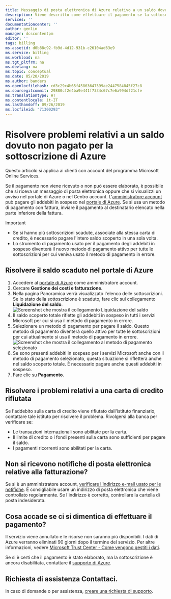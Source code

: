 ```yaml
---
title: Messaggio di posta elettronica di Azure relativo a un saldo dovuto non pagato | Microsoft Docs
description: Viene descritto come effettuare il pagamento se la sottoscrizione di Azure presenta un saldo dovuto non pagato
services: ''
documentationcenter: ''
author: genlin
manager: dcscontentpm
editor: ''
tags: billing
ms.assetid: d0b88c92-fb9d-4d12-931b-c26104ad63e9
ms.service: billing
ms.workload: na
ms.tgt_pltfrm: na
ms.devlang: na
ms.topic: conceptual
ms.date: 05/20/2019
ms.author: banders
ms.openlocfilehash: cd3c29c4b65f45863647599ae2447584845f27c8
ms.sourcegitcommit: 29880cf2e4ba9e441f7334c67c7e6a994df21cfe
ms.translationtype: HT
ms.contentlocale: it-IT
ms.lasthandoff: 09/26/2019
ms.locfileid: "71300293"
---
```

# <a name="resolve-past-due-balance-for-your-azure-subscription"></a>Risolvere problemi relativi a un saldo dovuto non pagato per la sottoscrizione di Azure

Questo articolo si applica ai clienti con account del programma Microsoft Online Services.

Se il pagamento non viene ricevuto o non può essere elaborato, è possibile che si riceva un messaggio di posta elettronica oppure che si visualizzi un avviso nel portale di Azure o nel Centro account.
L'[amministratore account](billing-subscription-transfer.md#whoisaa) può pagare gli addebiti in sospeso nel [portale di Azure](https://portal.azure.com). Se si usa un metodo di pagamento con fattura, inviare il pagamento al destinatario elencato nella parte inferiore della fattura.

> [!IMPORTANT]
> * Se si hanno più sottoscrizioni scadute, associate alla stessa carta di credito, è necessario pagare l'intero saldo scoperto in una sola volta.
> * Lo strumento di pagamento usato per il pagamento degli addebiti in sospeso diventerà il nuovo metodo di pagamento attivo per tutte le sottoscrizioni per cui veniva usato il metodo di pagamento in errore.

## <a name="resolve-past-due-balance-in-the-azure-portal"></a>Risolvere il saldo scaduto nel portale di Azure

1. Accedere al [portale di Azure](https://portal.azure.com) come amministratore account.
1. Cercare **Gestione dei costi e fatturazione**.
1. Nella pagina Panoramica verrà visualizzato l'elenco delle sottoscrizioni. Se lo stato della sottoscrizione è scaduto, fare clic sul collegamento **Liquidazione del saldo**.
    ![Screenshot che mostra il collegamento Liquidazione del saldo](./media/billing-azure-subscription-past-due-balance/settle-balance-entry-point.png)
1. Il saldo scoperto totale riflette gli addebiti in sospeso in tutti i servizi Microsoft per cui si usa il metodo di pagamento in errore.
1. Selezionare un metodo di pagamento per pagare il saldo. Questo metodo di pagamento diventerà quello attivo per tutte le sottoscrizioni per cui attualmente si usa il metodo di pagamento in errore.
    ![Screenshot che mostra il collegamento al metodo di pagamento selezionato](./media/billing-azure-subscription-past-due-balance/settle-balance-screen.png)
1. Se sono presenti addebiti in sospeso per i servizi Microsoft anche con il metodo di pagamento selezionato, questa situazione si rifletterà anche nel saldo scoperto totale. È necessario pagare anche questi addebiti in sospeso.
1. Fare clic su **Pagamento**.

## <a name="troubleshoot-declined-credit-card"></a>Risolvere i problemi relativi a una carta di credito rifiutata

Se l'addebito sulla carta di credito viene rifiutato dall'istituto finanziario, contattare tale istituto per risolvere il problema. Rivolgersi alla banca per verificare se:
- Le transazioni internazionali sono abilitate per la carta.
- Il limite di credito o i fondi presenti sulla carta sono sufficienti per pagare il saldo.
- I pagamenti ricorrenti sono abilitati per la carta.

## <a name="not-getting-billing-email-notifications"></a>Non si ricevono notifiche di posta elettronica relative alla fatturazione?

Se si è un amministratore account, [verificare l'indirizzo e-mail usato per le notifiche](billing-how-to-change-azure-account-profile.md). È consigliabile usare un indirizzo di posta elettronica che viene controllato regolarmente. Se l'indirizzo è corretto, controllare la cartella di posta indesiderata.

## <a name="if-i-forget-to-pay-what-happens"></a>Cosa accade se ci si dimentica di effettuare il pagamento?

Il servizio viene annullato e le risorse non saranno più disponibili. I dati di Azure verranno eliminati 90 giorni dopo il termine del servizio. Per altre informazioni, vedere [Microsoft Trust Center - Come vengono gestiti i dati](https://go.microsoft.com/fwLink/p/?LinkID=822930&clcid=0x409).

Se si è certi che il pagamento è stato elaborato, ma la sottoscrizione è ancora disabilitata, contattare il [supporto di Azure](https://portal.azure.com/#blade/Microsoft_Azure_Support/HelpAndSupportBlade).


## <a name="need-help-contact-us"></a>Richiesta di assistenza Contattaci.

In caso di domande o per assistenza, [creare una richiesta di supporto](https://go.microsoft.com/fwlink/?linkid=2083458).
